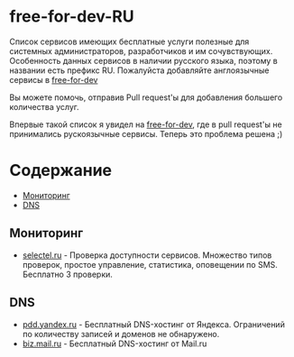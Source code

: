 # free-for-dev-RU
Cписок сервисов имеющих бесплатные услуги полезные для системных администраторов, разработчиков и им сочувствующих. Особенность данных сервисов в наличии русского языка, поэтому в названии есть префикс RU. Пожалуйста добавляйте англоязычные сервисы в [free-for-dev](https://github.com/ripienaar/free-for-dev)

Вы можете помочь, отправив Pull request'ы для добавления большего количества услуг.

Впервые такой список я увидел на [free-for-dev](https://github.com/ripienaar/free-for-dev), где в pull request'ы не принимались рускоязычные сервисы. Теперь это проблема решена ;)

Содержание
=================

   * [Мониторинг](#Мониториг)
   * [DNS](#DNS)


## Мониторинг
  * [selectel.ru](https://selectel.ru/services/monitoring/) - Проверка доступности сервисов. Множество типов проверок, простое управление, статистика, оповещении по SMS. Бесплатно 3 проверки.

## DNS
  * [pdd.yandex.ru](https://pdd.yandex.ru/domains_add/) - Бесплатный DNS-хостинг от Яндекса. Ограничений по количеству записей и доменов не обнаружено.
  * [biz.mail.ru](https://biz.mail.ru/) - Бесплатный DNS-хостинг от Mail.ru
